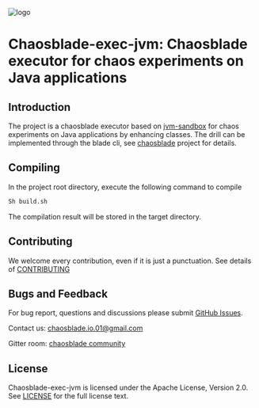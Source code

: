 ![logo](https://chaosblade.oss-cn-hangzhou.aliyuncs.com/doc/image/chaosblade-logo.png)

# Chaosblade-exec-jvm: Chaosblade executor for chaos experiments on Java applications


## Introduction
The project is a chaosblade executor based on [jvm-sandbox](https://github.com/alibaba/jvm-sandbox) for chaos 
experiments on Java applications by enhancing classes. The drill can be implemented through the blade cli, see 
[chaosblade](https://github.com/chaosblade-io/chaosblade) project for details.


## Compiling
In the project root directory, execute the following command to compile
```bash
Sh build.sh
```

The compilation result will be stored in the target directory.


## Contributing
We welcome every contribution, even if it is just a punctuation. See details of [CONTRIBUTING](CONTRIBUTING.md)


## Bugs and Feedback
For bug report, questions and discussions please submit [GitHub Issues](https://github.com/chaosblade-io/chaosblade-exec-jvm/issues).

Contact us: chaosblade.io.01@gmail.com

Gitter room: [chaosblade community](https://gitter.im/chaosblade-io/community)


## License
Chaosblade-exec-jvm is licensed under the Apache License, Version 2.0. See [LICENSE](LICENSE) for the full license text.
